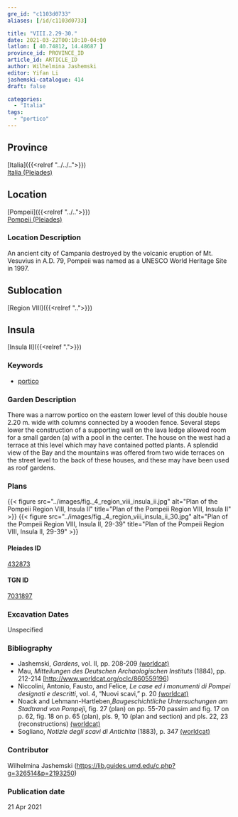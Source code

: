 ```yaml
---
gre_id: "c1103d0733"
aliases: [/id/c1103d0733]

title: "VIII.2.29-30."
date: 2021-03-22T00:10:10-04:00
latlon: [ 40.74812, 14.48687 ]
province_id: PROVINCE_ID
article_id: ARTICLE_ID
author: Wilhelmina Jashemski
editor: Yifan Li
jashemski-catalogue: 414
draft: false

categories:
  - "Italia"
tags:
  - "portico"
---
```


## Province
[Italia]({{<relref "../../..">}}) \
[Italia (Pleiades)](https://pleiades.stoa.org/places/1052)

## Location
[Pompeii]({{<relref "../..">}}) \
[Pompeii (Pleiades)](https://pleiades.stoa.org/places/433032)

### Location Description
An ancient city of Campania destroyed by the volcanic eruption of Mt. Vesuvius in A.D. 79, Pompeii was named as a UNESCO World Heritage Site in 1997.

## Sublocation
[Region VIII]({{<relref "..">}})

## Insula
[Insula II]({{<relref ".">}})

### Keywords
 - [portico](http://vocab.getty.edu/page/aat/300004145)

### Garden Description
There was a narrow portico on the eastern lower level of this double house 2.20 m. wide with columns connected by a wooden fence. Several steps lower the construction of a supporting wall on the lava ledge allowed room for a small garden (a) with a pool in the center. The house on the west had a terrace at this level which may have contained potted plants. A splendid view of the Bay and the mountains was offered from two wide terraces on the street level to the back of these houses, and these may have been used as roof gardens.

### Plans
{{< figure src="../images/fig._4_region_viii_insula_ii.jpg" alt="Plan of the Pompeii Region VIII, Insula II" title="Plan of the Pompeii Region VIII, Insula II" >}}
{{< figure src="../images/fig._4_region_viii_insula_ii_30.jpg" alt="Plan of the Pompeii Region VIII, Insula II, 29-39" title="Plan of the Pompeii Region VIII, Insula II, 29-39" >}}

#### Pleiades ID
[432873](https://pleiades.stoa.org/places/538911200)

#### TGN ID
[7031897](http://vocab.getty.edu/page/tgn/2053030)


###  Excavation Dates
Unspecified

### Bibliography
* Jashemski, *Gardens*, vol. II, pp. 208-209 [(worldcat)](http://www.worldcat.org/oclc/1113367431)
* Mau, *Mitteilungen des Deutschen Archaologischen Instituts* (1884), pp. 212-214 [http://www.worldcat.org/oclc/860559196)
* Niccolini, Antonio, Fausto, and Felice, *Le case ed i monumenti di Pompei designati e descritti*, vol. 4, “Nuovi scavi,” p. 20 [(worldcat)](http://www.worldcat.org/oclc/906755593)
* Noack and Lehmann-Hartleben,*Baugeschichtliche Untersuchungen am Stadtrand von Pompeji*, fig. 27 (plan) on pp. 55-70 passim and fig. 17 on p. 62, fig. 18 on p. 65 (plan), pls. 9, 10 (plan and section) and pls. 22, 23 (reconstructions) [(worldcat)](http://www.worldcat.org/oclc/486835478)
* Sogliano, *Notizie degli scavi di Antichita* (1883), p. 347 [(worldcat)](http://www.worldcat.org/oclc/46875519)


### Contributor
Wilhelmina Jashemski (https://lib.guides.umd.edu/c.php?g=326514&p=2193250)

### Publication date

21 Apr 2021
